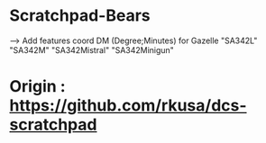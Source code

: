 # Scratchpad-Bears

--> Add features coord DM (Degree;Minutes) for Gazelle
"SA342L" "SA342M" "SA342Mistral" "SA342Minigun" 

# Origin : https://github.com/rkusa/dcs-scratchpad
